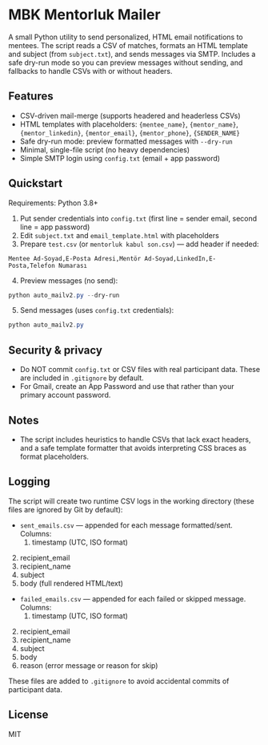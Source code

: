# MBK Mentorluk Mailer

A small Python utility to send personalized, HTML email notifications to mentees. The script reads a CSV of matches, formats an HTML template and subject (from `subject.txt`), and sends messages via SMTP. Includes a safe dry-run mode so you can preview messages without sending, and fallbacks to handle CSVs with or without headers.

## Features

- CSV-driven mail-merge (supports headered and headerless CSVs)
- HTML templates with placeholders: `{mentee_name}`, `{mentor_name}`, `{mentor_linkedin}`, `{mentor_email}`, `{mentor_phone}`, `{SENDER_NAME}`
- Safe dry-run mode: preview formatted messages with `--dry-run`
- Minimal, single-file script (no heavy dependencies)
- Simple SMTP login using `config.txt` (email + app password)

## Quickstart

Requirements: Python 3.8+

1. Put sender credentials into `config.txt` (first line = sender email, second line = app password)
2. Edit `subject.txt` and `email_template.html` with placeholders
3. Prepare `test.csv` (or `mentorluk kabul son.csv`) — add header if needed:

```
Mentee Ad-Soyad,E-Posta Adresi,Mentör Ad-Soyad,LinkedIn,E-Posta,Telefon Numarası
```

4. Preview messages (no send):

```powershell
python auto_mailv2.py --dry-run
```

5. Send messages (uses `config.txt` credentials):

```powershell
python auto_mailv2.py
```

## Security & privacy

- Do NOT commit `config.txt` or CSV files with real participant data. These are included in `.gitignore` by default.
- For Gmail, create an App Password and use that rather than your primary account password.

## Notes

- The script includes heuristics to handle CSVs that lack exact headers, and a safe template formatter that avoids interpreting CSS braces as format placeholders.

## Logging

The script will create two runtime CSV logs in the working directory (these files are ignored by Git by default):

- `sent_emails.csv` — appended for each message formatted/sent. Columns:
	1. timestamp (UTC, ISO format)
 2. recipient_email
 3. recipient_name
 4. subject
 5. body (full rendered HTML/text)

- `failed_emails.csv` — appended for each failed or skipped message. Columns:
	1. timestamp (UTC, ISO format)
 2. recipient_email
 3. recipient_name
 4. subject
 5. body
 6. reason (error message or reason for skip)

These files are added to `.gitignore` to avoid accidental commits of participant data.

## License

MIT
